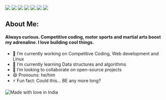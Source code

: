 [![](https://img.shields.io/badge/LinkedIn-sankethchebbi-blue)](https://www.linkedin.com/in/sanketh-chebbi-976132176/)
[![](https://img.shields.io/badge/Gmail-sankethchebbi%40gmail.com-red)](mailto:sankethchebbi@gmail.com)
[![](https://img.shields.io/badge/Telegram-%40sankethchebbi-blue)](https://t.me/sankethchebbi)
[![](https://img.shields.io/badge/HackerRank-cr33dcode-brightgreen)](https://www.hackerrank.com/cr33dcode)
[![](https://img.shields.io/badge/Twitter-%40sankethchebbi-blue)](https://twitter.com/sankethchebbi)
[![](https://img.shields.io/badge/Codechef-sankethchebbi-red)](https://www.codechef.com/users/sankethchebbi)
[![](https://img.shields.io/badge/Codeforces-sankethchebbi-blue)](https://codeforces.com/profile/SankethChebbi)

## About Me:
#### Always curious. Competitive coding, motor sports and martial arts boost my adrenaline. I love building cool things.


- 🔭 I’m currently working on Competitive Coding, Web development and Linux
- 🌱 I’m currently learning Data structures and algorithms 
- 👯 I’m looking to collaborate on open-source projects
- 😄 Pronouns: he/him
- ⚡ Fun fact: Could this... BE any more long?

![Made with love in India](https://madewithlove.now.sh/in?heart=true&template=for-the-badge)
